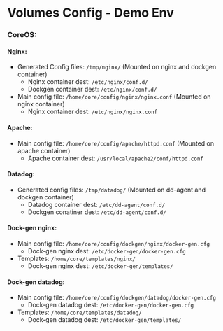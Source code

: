 # Volumes Config - Demo Env


### CoreOS:

#### Nginx:

* Generated Config files: `/tmp/nginx/` (Mounted on nginx and dockgen container)
    - Nginx container dest: `/etc/nginx/conf.d/`
    - Dockgen container dest: `/etc/nginx/conf.d/`
* Main config file: `/home/core/config/nginx/nginx.conf` (Mounted on nginx container)
    - Nginx container dest: `/etc/nginx/nginx.conf`

#### Apache:

* Main config file: `/home/core/config/apache/httpd.conf` (Mounted on apache container)
    - Apache container dest: `/usr/local/apache2/conf/httpd.conf`

#### Datadog:

* Generated config files: `/tmp/datadog/` (Mounted on dd-agent and dockgen  container)
    - Datadog container dest: `/etc/dd-agent/conf.d/`
    - Dockgen conatiner dest: `/etc/dd-agent/conf.d/`

#### Dock-gen nginx:

* Main config file: `/home/core/config/dockgen/nginx/docker-gen.cfg`
    - Dock-gen nginx dest: `/etc/docker-gen/docker-gen.cfg`
* Templates: `/home/core/templates/nginx/` 
    - Dock-gen nginx dest: `/etc/docker-gen/templates/`

#### Dock-gen datadog:

* Main config file: `/home/core/config/dockgen/datadog/docker-gen.cfg`
    - Dock-gen datadog dest: `/etc/docker-gen/docker-gen.cfg`
* Templates: `/home/core/templates/datadog/`
    - Dock-gen datadog dest: `/etc/docker-gen/templates/`
